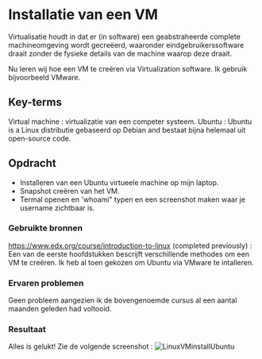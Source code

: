 # Installatie van een VM
Virtualisatie houdt in dat er (in software) een geabstraheerde complete machineomgeving wordt gecreëerd, waaronder eindgebruikerssoftware draait zonder de fysieke details van de machine waarop deze draait.

Nu leren wij hoe een VM te creëren via Virtualization software. Ik gebruik bijvoorbeeld VMware.

## Key-terms
Virtual machine : virtualizatie van een competer systeem.
Ubuntu : Ubuntu is a Linux distributie gebaseerd op Debian and bestaat bijna helemaal uit open-source code. 

## Opdracht

- Installeren van een Ubuntu virtueele machine op mijn laptop.
- Snapshot creëren van het VM.
- Termal openen en 'whoami" typen en een screenshot maken waar je username zichtbaar is.

### Gebruikte bronnen
https://www.edx.org/course/introduction-to-linux (completed previously) : Een van de eerste hoofdstukken bescrijft verschillende methodes om een VM te creëren. Ik heb al toen gekozen om Ubuntu via VMware te intalleren.

### Ervaren problemen
Geen probleem aangezien ik de bovengenoemde cursus al een aantal maanden geleden had voltooid.

### Resultaat
Alles is gelukt! Zie de volgende screenshot :
![LinuxVMinstallUbuntu](https://user-images.githubusercontent.com/95615509/144855527-41fee6b4-4042-4136-b4db-1e9159edacff.png)
